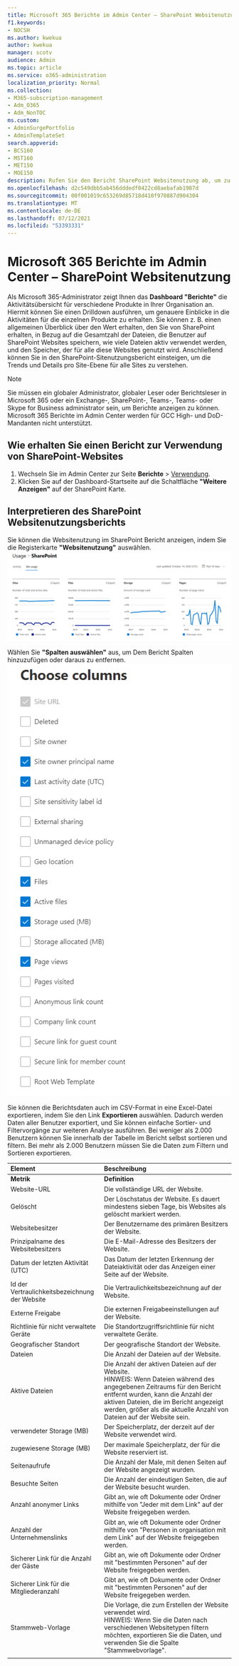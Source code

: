 ```yaml
---
title: Microsoft 365 Berichte im Admin Center – SharePoint Websitenutzung
f1.keywords:
- NOCSH
ms.author: kwekua
author: kwekua
manager: scotv
audience: Admin
ms.topic: article
ms.service: o365-administration
localization_priority: Normal
ms.collection:
- M365-subscription-management
- Adm_O365
- Adm_NonTOC
ms.custom:
- AdminSurgePortfolio
- AdminTemplateSet
search.appverid:
- BCS160
- MST160
- MET150
- MOE150
description: Rufen Sie den Bericht SharePoint Websitenutzung ab, um zu erfahren, wie viele Dateien Benutzer auf SharePoint Websites speichern, wie viele aktiv verwendet werden und wie viel Speicherplatz insgesamt verbraucht wird.
ms.openlocfilehash: d2c549dbb5ab456dddedf0422cd8aebafab1987d
ms.sourcegitcommit: 00f001019c653269d85718d410f970887d904304
ms.translationtype: MT
ms.contentlocale: de-DE
ms.lasthandoff: 07/12/2021
ms.locfileid: "53393331"
---
```

# <a name="microsoft-365-reports-in-the-admin-center---sharepoint-site-usage"></a>Microsoft 365 Berichte im Admin Center – SharePoint Websitenutzung

Als Microsoft 365-Administrator zeigt Ihnen das **Dashboard "Berichte"** die Aktivitätsübersicht für verschiedene Produkte in Ihrer Organisation an. Hiermit können Sie einen Drilldown ausführen, um genauere Einblicke in die Aktivitäten für die einzelnen Produkte zu erhalten. Sie können z. B. einen allgemeinen Überblick über den Wert erhalten, den Sie von SharePoint erhalten, in Bezug auf die Gesamtzahl der Dateien, die Benutzer auf SharePoint Websites speichern, wie viele Dateien aktiv verwendet werden, und den Speicher, der für alle diese Websites genutzt wird. Anschließend können Sie in den SharePoint-Sitenutzungsbericht einsteigen, um die Trends und Details pro Site-Ebene für alle Sites zu verstehen. 
  
> [!NOTE]
> Sie müssen ein globaler Administrator, globaler Leser oder Berichtsleser in Microsoft 365 oder ein Exchange-, SharePoint-, Teams-, Teams- oder Skype for Business administrator sein, um Berichte anzeigen zu können.
Microsoft 365 Berichte im Admin Center werden für GCC High- und DoD-Mandanten nicht unterstützt.
 
## <a name="how-to-get-to-the-sharepoint-site-usage-report"></a>Wie erhalten Sie einen Bericht zur Verwendung von SharePoint-Websites

1. Wechseln Sie im Admin Center zur Seite **Berichte** \> <a href="https://go.microsoft.com/fwlink/p/?linkid=2074756" target="_blank">Verwendung</a>. 
2. Klicken Sie auf der Dashboard-Startseite auf die Schaltfläche **"Weitere Anzeigen"** auf der SharePoint Karte.
  
## <a name="interpret-the-sharepoint-site-usage-report"></a>Interpretieren des SharePoint Websitenutzungsberichts

Sie können die Websitenutzung im SharePoint Bericht anzeigen, indem Sie die Registerkarte **"Websitenutzung"** auswählen.<br/>![Microsoft 365 Berichte – Microsoft SharePoint Websitenutzungsbericht.](../../media/d1cb6200-e81c-460b-9d05-53f4bd7cf5ee.png)

Wählen Sie **"Spalten auswählen"** aus, um Dem Bericht Spalten hinzuzufügen oder daraus zu entfernen.  <br/> ![SharePoint Websitenutzungsbericht – Spalten auswählen](../../media/71ac3195-c494-40c1-9346-a858125ef6df.png)

Sie können die Berichtsdaten auch im CSV-Format in eine Excel-Datei exportieren, indem Sie den Link **Exportieren** auswählen. Dadurch werden Daten aller Benutzer exportiert, und Sie können einfache Sortier- und Filtervorgänge zur weiteren Analyse ausführen. Bei weniger als 2.000 Benutzern können Sie innerhalb der Tabelle im Bericht selbst sortieren und filtern. Bei mehr als 2.000 Benutzern müssen Sie die Daten zum Filtern und Sortieren exportieren. 
  
|Element|Beschreibung|
|:-----|:-----|
|**Metrik**|**Definition**|
|Website-URL  <br/> |Die vollständige URL der Website. <br/> |
|Gelöscht  <br/> |Der Löschstatus der Website. Es dauert mindestens sieben Tage, bis Websites als gelöscht markiert werden.  <br/> |
|Websitebesitzer  <br/> |Der Benutzername des primären Besitzers der Website.   <br/> |
|Prinzipalname des Websitebesitzers  <br/> |Die E-Mail-Adresse des Besitzers der Website. <br/> |
|Datum der letzten Aktivität (UTC)  <br/> | Das Datum der letzten Erkennung der Dateiaktivität oder das Anzeigen einer Seite auf der Website.  <br/> |
|Id der Vertraulichkeitsbezeichnung der Website  <br/> | Die Vertraulichkeitsbezeichnung auf der Website.  <br/> |
|Externe Freigabe  <br/> | Die externen Freigabeeinstellungen auf der Website.  <br/> |
|Richtlinie für nicht verwaltete Geräte  <br/> | Die Standortzugriffsrichtlinie für nicht verwaltete Geräte.  <br/> |
|Geografischer Standort  <br/> | Der geografische Standort der Website.  <br/> |
|Dateien  <br/> |Die Anzahl der Dateien auf der Website. <br/>|
|Aktive Dateien  <br/> | Die Anzahl der aktiven Dateien auf der Website.<br/> HINWEIS: Wenn Dateien während des angegebenen Zeitraums für den Bericht entfernt wurden, kann die Anzahl der aktiven Dateien, die im Bericht angezeigt werden, größer als die aktuelle Anzahl von Dateien auf der Website sein.  <br/> |
|verwendeter Storage (MB)  <br/> |Der Speicherplatz, der derzeit auf der Website verwendet wird.  <br/>|
|zugewiesene Storage (MB)  <br/> |Der maximale Speicherplatz, der für die Website reserviert ist.  <br/>|
|Seitenaufrufe  <br/> |Die Anzahl der Male, mit denen Seiten auf der Website angezeigt wurden.  <br/>|
|Besuchte Seiten  <br/> |Die Anzahl der eindeutigen Seiten, die auf der Website besucht wurden.  <br/>|
|Anzahl anonymer Links  <br/> |Gibt an, wie oft Dokumente oder Ordner mithilfe von "Jeder mit dem Link" auf der Website freigegeben werden.  <br/>|
|Anzahl der Unternehmenslinks  <br/> |Gibt an, wie oft Dokumente oder Ordner mithilfe von "Personen in organisation mit dem Link" auf der Website freigegeben werden.  <br/>|
|Sicherer Link für die Anzahl der Gäste  <br/> |Gibt an, wie oft Dokumente oder Ordner mit "bestimmten Personen" auf der Website freigegeben werden.  <br/>|
|Sicherer Link für die Mitgliederanzahl  <br/> |Gibt an, wie oft Dokumente oder Ordner mit "bestimmten Personen" auf der Website freigegeben werden.  <br/>|
|Stammweb-Vorlage  <br/> |Die Vorlage, die zum Erstellen der Website verwendet wird.  <br/> HINWEIS: Wenn Sie die Daten nach verschiedenen Websitetypen filtern möchten, exportieren Sie die Daten, und verwenden Sie die Spalte "Stammwebvorlage". |
|||